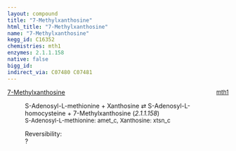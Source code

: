 ```yaml
---
layout: compound
title: "7-Methylxanthosine"
html_title: "7-Methylxanthosine"
name: "7-Methylxanthosine"
kegg_id: C16352
chemistries: mth1
enzymes: 2.1.1.158
native: false
bigg_id: 
indirect_via: C07480 C07481
---
```

<dl><dt class='rs-product'><a href='/compounds/C16352' class='link-dark' data-bs-toggle='tooltip' data-bs-html='true' data-bs-title='KEGG: C16352'>7-Methylxanthosine</a><span style='float: right; max-width: 40%'><a href='/chemistries/mth1' class='link-dark opacity-50' style='font-size: small; word-wrap: anywhere;'>mth1</a></span></dt><dd><p>S-Adenosyl-L-methionine + Xanthosine &#8644; S-Adenosyl-L-homocysteine + 7-Methylxanthosine (<i>2.1.1.158</i>)<br /><span style='font-size: small;'><span data-bs-toggle='tooltip' data-bs-html='true' data-bs-title='KEGG: C00019'>S-Adenosyl-L-methionine</span>: amet_c, <span data-bs-toggle='tooltip' data-bs-html='true' data-bs-title='KEGG: C01762'>Xanthosine</span>: xtsn_c</span><br /><div class="reversibility_info">Reversibility: <div class="progress"><div class="progress-bar bg-light" role="progressbar" style="width: 100%" aria-valuenow="0" aria-valuemin="0" aria-valuemax="100"></div></div><span>?</span><div class="progress"><div class="progress-bar bg-light" role="progressbar" style="width: 100%" aria-valuenow="0" aria-valuemin="0" aria-valuemax="10"></div></div></div></p><dl></dl></dd></dl>